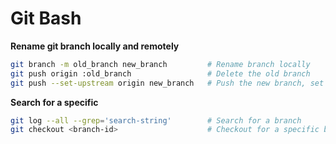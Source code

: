 # Git Bash

**Rename git branch locally and remotely**

```bash
git branch -m old_branch new_branch         # Rename branch locally    
git push origin :old_branch                 # Delete the old branch    
git push --set-upstream origin new_branch   # Push the new branch, set local branch to track the new remote
```

**Search for a specific**

```bash
git log --all --grep='search-string'        # Search for a branch
git checkout <branch-id>                    # Checkout for a specific branch
```
